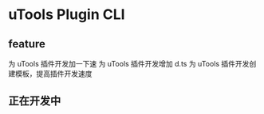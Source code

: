 # uTools Plugin CLI

## feature

为 uTools 插件开发加一下速
为 uTools 插件开发增加 d.ts
为 uTools 插件开发创建模板，提高插件开发速度

## 正在开发中
